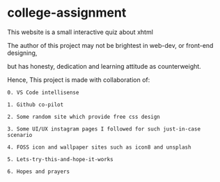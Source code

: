 # college-assignment
This website is a small interactive quiz about xhtml


The author of this project may not be brightest in web-dev, or front-end designing,

but has honesty, dedication and learning attitude as counterweight.


Hence, This project is made with collaboration of:

	0. VS Code intellisense

	1. Github co-pilot

	2. Some random site which provide free css design

	3. Some UI/UX instagram pages I followed for such just-in-case scenario

	4. FOSS icon and wallpaper sites such as icon8 and unsplash

	5. Lets-try-this-and-hope-it-works

	6. Hopes and prayers

